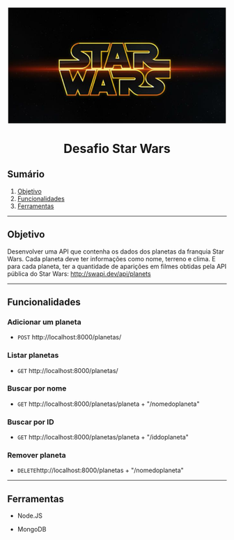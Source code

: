 <h1 align="center">
  <br>
  <img src="assets/Star-Wars-logo.png" alt="imagem star wars" width="500">
  <br>
    <br>
        Desafio Star Wars
  <br>
</h1>

## Sumário

1. [Objetivo](#objetivo)
2. [Funcionalidades](#funcionalidades)
3. [Ferramentas](#ferramentas)

---

## Objetivo

Desenvolver uma API que contenha os dados dos planetas da franquia Star Wars. Cada planeta deve ter informações como nome, terreno e clima. E para cada planeta, ter a quantidade de aparições em filmes obtidas pela API pública do Star Wars: http://swapi.dev/api/planets

---

## Funcionalidades

### Adicionar um planeta

- `POST` http://localhost:8000/planetas/

### Listar planetas

- `GET` http://localhost:8000/planetas/

### Buscar por nome

- `GET` http://localhost:8000/planetas/planeta + "/nomedoplaneta"

### Buscar por ID

- `GET` http://localhost:8000/planetas/planeta + "/iddoplaneta"

### Remover planeta

- `DELETE`http://localhost:8000/planetas + "/nomedoplaneta"

---

## Ferramentas

- Node.JS

- MongoDB
